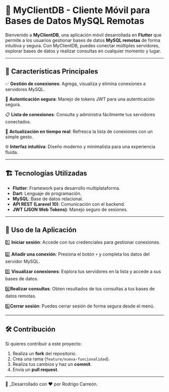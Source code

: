 # 📡 MyClientDB - Cliente Móvil para Bases de Datos MySQL Remotas

Bienvenido a **MyClientDB**, una aplicación móvil desarrollada en **Flutter** que permite a los usuarios gestionar bases de datos **MySQL remotas** de forma intuitiva y segura. Con MyClientDB, puedes conectar múltiples servidores, explorar bases de datos y realizar consultas en cualquier momento y lugar.

---

## 🚀 Características Principales

✅ **Gestión de conexiones**: Agrega, visualiza y elimina conexiones a servidores MySQL.

🔑 **Autenticación segura**: Manejo de tokens JWT para una autenticación segura.

📋 **Lista de conexiones**: Consulta y administra fácilmente tus servidores conectados.

🔄 **Actualización en tiempo real**: Refresca la lista de conexiones con un simple gesto.

🌐 **Interfaz intuitiva**: Diseño moderno y minimalista para una experiencia fluida.

---

## 🏗️ Tecnologías Utilizadas

- **Flutter**: Framework para desarrollo multiplataforma.
- **Dart**: Lenguaje de programación.
- **MySQL**: Base de datos relacional.
- **API REST (Laravel 10)**: Comunicación con el backend.
- **JWT (JSON Web Tokens)**: Manejo seguro de sesiones.

---

## 📱 Uso de la Aplicación

1️⃣ **Iniciar sesión**: Accede con tus credenciales para gestionar conexiones.

2️⃣ **Añadir una conexión**: Presiona el botón `+` y completa los datos del servidor MySQL.

3️⃣ **Visualizar conexiones**: Explora tus servidores en la lista y accede a sus bases de datos.

4️⃣**Realizar consultas**: Obten resultados de tus consultas a tus bases de datos remotas.

5️⃣**Cerrar sesión**: Puedes cerrar sesión de forma segura desde el menú.

---

## 🛠️ Contribución

Si quieres contribuir a este proyecto:
1. Realiza un **fork** del repositorio.
2. Crea una rama (`feature/nueva-funcionalidad`).
3. Realiza tus cambios y haz un **commit**.
4. Envía un **pull request**.

---

📌 _Desarrollado con ❤️ por Rodrigo Carreón.

